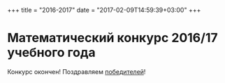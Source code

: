 +++
title = "2016-2017"
date = "2017-02-09T14:59:39+03:00"
+++
# Математический конкурс 2016/17 учебного года

Конкурс окончен! Поздравляем [победителей](../winners/2016-2017.pdf)!